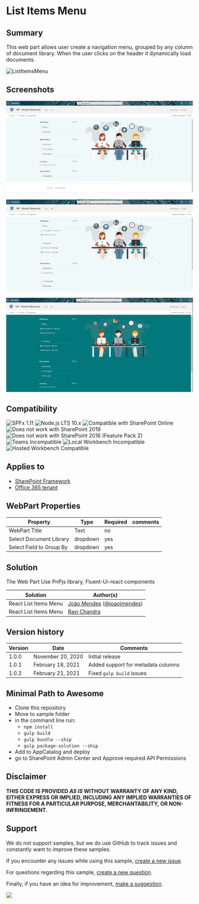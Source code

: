 # List Items Menu

## Summary

This web part allows user create a navigation menu, grouped by any column of document library.
When the user clicks on the header it dynamically load documents.

![ListItemsMenu](./assets/ListMenuDocs.gif)

## Screenshots

![ListItemsMenu](./assets/reactListItems1.JPG)

![ListItemsMenu](./assets/reactListItems2.JPG)  

![ListItemsMenu](./assets/reactListItems3.JPG)  

## Compatibility

![SPFx 1.11](https://img.shields.io/badge/SPFx-1.11.0-green.svg)
![Node.js LTS 10.x](https://img.shields.io/badge/Node.js-LTS%2010.x-green.svg)
![Compatible with SharePoint Online](https://img.shields.io/badge/SharePoint%20Online-Compatible-green.svg)
![Does not work with SharePoint 2019](https://img.shields.io/badge/SharePoint%20Server%202019-Incompatible-red.svg "SharePoint Server 2019 requires SPFx 1.4.1 or lower")
![Does not work with SharePoint 2016 (Feature Pack 2)](https://img.shields.io/badge/SharePoint%20Server%202016%20(Feature%20Pack%202)-Incompatible-red.svg "SharePoint Server 2016 Feature Pack 2 requires SPFx 1.1")
![Teams Incompatible](https://img.shields.io/badge/Teams-Incompatible-lightgrey.svg)
![Local Workbench Incompatible](https://img.shields.io/badge/Local%20Workbench-Incompatible-red.svg "The solution requires access to SharePoint content")
![Hosted Workbench Compatible](https://img.shields.io/badge/Hosted%20Workbench-Compatible-green.svg)

## Applies to

* [SharePoint Framework](https://docs.microsoft.com/sharepoint/dev/spfx/sharepoint-framework-overview)
* [Office 365 tenant](https://docs.microsoft.com/sharepoint/dev/spfx/set-up-your-development-environment)

## WebPart Properties
 
Property |Type|Required| comments
--------------------|----|--------|----------
WebPart Title| Text| no|
Select Document Library| dropdown|yes
Select Field to Group By | dropdown|yes
 

## Solution

The Web Part Use PnPjs library, Fluent-Ui-react components

Solution|Author(s)
--------|---------
React List Items Menu |[João Mendes](https://github.com/joaojmendes) ([@joaojmendes](https://twitter.com/joaojmendes))
React List Items Menu |[Ravi Chandra](https://github.com/Ravikadri)


## Version history

Version|Date|Comments
-------|----|--------
1.0.0|November 20, 2020|Initial release
1.0.1|February 18, 2021|Added support for metadata columns
1.0.2|February 21, 2021|Fixed `gulp build` issues

## Minimal Path to Awesome

- Clone this repository
- Move to sample folder
- in the command line run:
  - `npm install`
  - `gulp build`
  - `gulp bundle --ship`
  - `gulp package-solution --ship`
- Add to AppCatalog and deploy
- go to SharePoint Admin Center and Approve required API Permissions

## Disclaimer

**THIS CODE IS PROVIDED *AS IS* WITHOUT WARRANTY OF ANY KIND, EITHER EXPRESS OR IMPLIED, INCLUDING ANY IMPLIED WARRANTIES OF FITNESS FOR A PARTICULAR PURPOSE, MERCHANTABILITY, OR NON-INFRINGEMENT.**



## Support

We do not support samples, but we do use GitHub to track issues and constantly want to improve these samples.

If you encounter any issues while using this sample, [create a new issue](https://github.com/pnp/sp-dev-fx-webparts/issues/new?assignees=&labels=Needs%3A+Triage+%3Amag%3A%2Ctype%3Abug-suspected&template=bug-report.yml&sample=react-list-items-menu&authors=@joaojmendes%20@Ravikadri&title=react-list-items-menu%20-%20).

For questions regarding this sample, [create a new question](https://github.com/pnp/sp-dev-fx-webparts/issues/new?assignees=&labels=Needs%3A+Triage+%3Amag%3A%2Ctype%3Abug-suspected&template=question.yml&sample=react-list-items-menu&authors=@joaojmendes%20@Ravikadri&title=react-list-items-menu%20-%20).

Finally, if you have an idea for improvement, [make a suggestion](https://github.com/pnp/sp-dev-fx-webparts/issues/new?assignees=&labels=Needs%3A+Triage+%3Amag%3A%2Ctype%3Abug-suspected&template=suggestion.yml&sample=react-list-items-menu&authors=@joaojmendes%20@Ravikadri&title=react-list-items-menu%20-%20).


<img src="https://telemetry.sharepointpnp.com/sp-dev-fx-webparts/samples/react-list-items-menu" />
